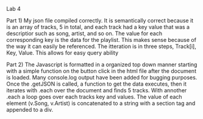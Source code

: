 Lab 4

Part 1) My json file compiled correctly. It is semantically correct because it is an array of tracks, 5 in total, and each track had a key value that was a descriptior such as song, artist, and so on. The value for each corresponding key is the data for the playlist. This makes sense because of the way it can easily be referenced. The itteration is in three steps, Track[i], Key, Value. This allows for easy query ability 

Part 2) The Javascript is formatted in a organized top down manner starting with a simple function on the button click in the html file after the document is loaded. Many console.log output have been added for bugging purposes. Once the .getJSON is called, a function to get the data executes, then it iterates with .each over the document and finds 5 tracks. With annother .each a loop goes over each tracks key and values. The value of each element (v.Song, v.Artist) is concatenated to a string with a section tag and appended to a div. 

